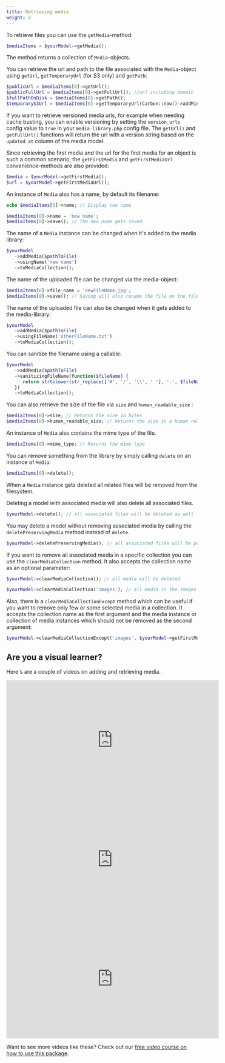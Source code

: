 ```yaml
---
title: Retrieving media
weight: 3
---
```


To retrieve files you can use the `getMedia`-method:

```php
$mediaItems = $yourModel->getMedia();
```

The method returns a collection of `Media`-objects.

You can retrieve the url and path to the file associated with the `Media`-object using  `getUrl`, `getTemporaryUrl` (for S3 only) and `getPath`:

```php
$publicUrl = $mediaItems[0]->getUrl();
$publicFullUrl = $mediaItems[0]->getFullUrl(); //url including domain
$fullPathOnDisk = $mediaItems[0]->getPath();
$temporaryS3Url = $mediaItems[0]->getTemporaryUrl(Carbon::now()->addMinutes(5));
```

If you want to retrieve versioned media urls, for example when needing cache busting, you can enable versioning by setting the `version_urls` config value to `true` in your `media-library.php` config file. The `getUrl()` and `getFullUrl()` functions will return the url with a version string based on the `updated_at` column of the media model.

Since retrieving the first media and the url for the first media for an object is such a common scenario, the `getFirstMedia` and `getFirstMediaUrl` convenience-methods are also provided:

```php
$media = $yourModel->getFirstMedia();
$url = $yourModel->getFirstMediaUrl();
```

An instance of `Media` also has a name, by default its filename:

```php
echo $mediaItems[0]->name; // Display the name

$mediaItems[0]->name = 'new name';
$mediaItems[0]->save(); // The new name gets saved.
```

The name of a `Media` instance can be changed when it's added to the media library:

```php
$yourModel
   ->addMedia($pathToFile)
   ->usingName('new name')
   ->toMediaCollection();
```

The name of the uploaded file can be changed via the media-object:

```php
$mediaItems[0]->file_name = 'newFileName.jpg';
$mediaItems[0]->save(); // Saving will also rename the file on the filesystem.
```

The name of the uploaded file can also be changed when it gets added to the media-library:

```php
$yourModel
   ->addMedia($pathToFile)
   ->usingFileName('otherFileName.txt')
   ->toMediaCollection();
```

You can sanitize the filename using a callable:

```php
$yourModel
   ->addMedia($pathToFile)
   ->sanitizingFileName(function($fileName) {
      return strtolower(str_replace(['#', '/', '\\', ' '], '-', $fileName));
   })
   ->toMediaCollection();
```

You can also retrieve the size of the file via  `size` and `human_readable_size` :

```php
$mediaItems[0]->size; // Returns the size in bytes
$mediaItems[0]->human_readable_size; // Returns the size in a human readable format (eg. 1,5 MB)
```

An instance of `Media` also contains the mime type of the file.

```php
$mediaItems[0]->mime_type; // Returns the mime type
```

You can remove something from the library by simply calling `delete` on an instance of `Media`:

```php
$mediaItems[0]->delete();
```

When a `Media` instance gets deleted all related files will be removed from the filesystem.

Deleting a model with associated media will also delete all associated files.

```php
$yourModel->delete(); // all associated files will be deleted as well
```

You may delete a model without removing associated media by calling the `deletePreservingMedia` method instead of `delete`.

```php
$yourModel->deletePreservingMedia(); // all associated files will be preserved 
```

If you want to remove all associated media in a specific collection you can use the `clearMediaCollection` method. It also accepts the collection name as an optional parameter:

```php
$yourModel->clearMediaCollection(); // all media will be deleted

$yourModel->clearMediaCollection('images'); // all media in the images collection will be deleted
```

Also, there is a `clearMediaCollectionExcept` method which can be useful if you want to remove only few or some selected media in a collection. It accepts the collection name as the first argument and the media instance or collection of media instances which should not be removed as the second argument:

```php
$yourModel->clearMediaCollectionExcept('images', $yourModel->getFirstMedia()); // This will remove all associated media in the 'images' collection except the first media
```

## Are you a visual learner?

Here's are a couple of videos on adding and retrieving media.

<iframe width="560" height="315" src="https://www.youtube.com/embed/ffcB3Anq634" frameborder="0" allow="accelerometer; autoplay; clipboard-write; encrypted-media; gyroscope; picture-in-picture" allowfullscreen></iframe>

<iframe width="560" height="315" src="https://www.youtube.com/embed/9bP5FCFLfSo" frameborder="0" allow="accelerometer; autoplay; clipboard-write; encrypted-media; gyroscope; picture-in-picture" allowfullscreen></iframe>

<iframe width="560" height="315" src="https://www.youtube.com/embed/0liOx4T8RmY" frameborder="0" allow="accelerometer; autoplay; clipboard-write; encrypted-media; gyroscope; picture-in-picture" allowfullscreen></iframe>

Want to see more videos like these? Check out our [free video course on how to use this package](https://spatie.be/videos/discovering-laravel-media-library).
